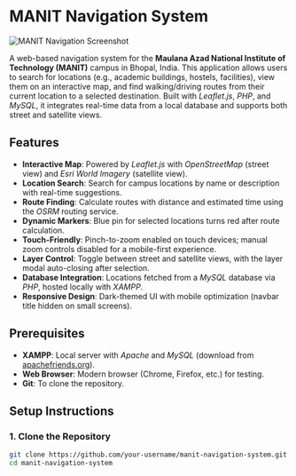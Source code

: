 # MANIT Navigation System

![MANIT Navigation Screenshot]([screenshot.png](https://raw.githubusercontent.com/codewithmishra-ashish/smart-campus-navigation/refs/heads/main/manit-navigation.jpeg))

A web-based navigation system for the **Maulana Azad National Institute of Technology (MANIT)** campus in Bhopal, India. This application allows users to search for locations (e.g., academic buildings, hostels, facilities), view them on an interactive map, and find walking/driving routes from their current location to a selected destination. Built with *Leaflet.js*, *PHP*, and *MySQL*, it integrates real-time data from a local database and supports both street and satellite views.

## **Features**
- **Interactive Map**: Powered by *Leaflet.js* with *OpenStreetMap* (street view) and *Esri World Imagery* (satellite view).
- **Location Search**: Search for campus locations by name or description with real-time suggestions.
- **Route Finding**: Calculate routes with distance and estimated time using the *OSRM* routing service.
- **Dynamic Markers**: Blue pin for selected locations turns red after route calculation.
- **Touch-Friendly**: Pinch-to-zoom enabled on touch devices; manual zoom controls disabled for a mobile-first experience.
- **Layer Control**: Toggle between street and satellite views, with the layer modal auto-closing after selection.
- **Database Integration**: Locations fetched from a *MySQL* database via *PHP*, hosted locally with *XAMPP*.
- **Responsive Design**: Dark-themed UI with mobile optimization (navbar title hidden on small screens).

## **Prerequisites**
- **XAMPP**: Local server with *Apache* and *MySQL* (download from [apachefriends.org](https://www.apachefriends.org/)).
- **Web Browser**: Modern browser (Chrome, Firefox, etc.) for testing.
- **Git**: To clone the repository.

## **Setup Instructions**

### 1. Clone the Repository
```bash
git clone https://github.com/your-username/manit-navigation-system.git
cd manit-navigation-system

